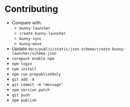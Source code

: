# Contributing

- Compare with:
  - `bunny-launcher`
  - `create-bunny-launcher`
  - `bunny-sync`
  - `bunny-move`
- Update `docs/public/static/json-schema/create-bunny-launcher/schema.json`
- `corepack enable npm`
- `npm login`
- `npm install`
- `npm run prepublishOnly`
- `git add -A`
- `git commit -m "message"`
- `npm version patch`
- `git push`
- `npm publish`
